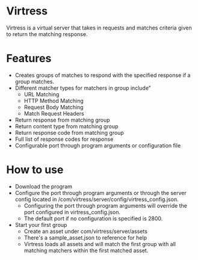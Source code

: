 # Virtress
Virtress is a virtual server that takes in requests and matches criteria given to return the matching response.
# Features
- Creates groups of matches to respond with the specified response if a group matches.
- Different matcher types for matchers in group include"
  - URL Matching
  - HTTP Method Matching
  - Request Body Matching
  - Match Request Headers
- Return response from matching group
- Return content type from matching group
- Return response code from matching group
- Full list of response codes for response
- Configurable port through program arguments or configuration file
# How to use
- Download the program
- Configure the port through program arguments or through the server config located in /com/virtress/server/config/virtress_config.json.
  - Configuring the port through program arguments will override the port configured in virtress_config.json.
  - The default port if no configuration is specified is 2800.
- Start your first group
  - Create an asset under com/virtress/server/assets
  - There's a sample_asset.json to reference for help
  - Virtress loads all assets and will match the first group with all matching matchers within the first matched asset.

